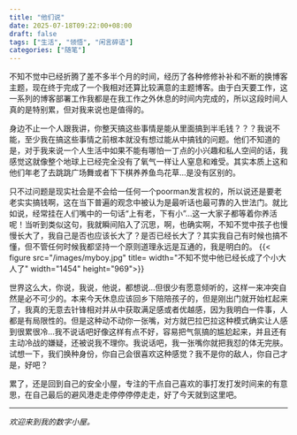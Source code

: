 ```yaml
---
title: "他们说"
date: 2025-07-18T09:22:00+08:00
draft: false
tags: ["生活", "领悟", "闲言碎语"]
categories: ["随笔"]
---
```


不知不觉中已经折腾了差不多半个月的时间，经历了各种修修补补和不断的换博客主题，现在终于完成了一个我相对还算比较满意的主题博客。由于白天要工作，这一系列的博客部署工作我都是在我工作之外休息的时间内完成的，所以这段时间人真的是特别累，但对我来说也是值得的。

<!--more-->

身边不止一个人跟我讲，你整天搞这些事情是能从里面搞到半毛钱？？？我说不能，至少我在搞这些事情之前根本就没有想过能从中搞钱的问题。他们不知道的是，对于我来说一个人生活中如果不能有哪怕一丁点的小兴趣和私人空间的话，我感觉这就像整个地球上已经完全没有了氧气一样让人窒息和难受。其实本质上这和他们年老了去跳跳广场舞或者下下棋养养鱼鸟花草...是没有区别的。

只不过问题是现实社会是不会给一任何一个poorman发言权的，所以说还是要老老实实搞钱啊，这在当下普遍的观念中被认为是最听话也最可靠的入世法门。就比如说，经常挂在人们嘴中的一句话“上有老，下有小”...这一大家子都等着你养活呢！当听到类似这句，我就瞬间陷入了沉思，啊，也确实啊，不知不觉中孩子也慢慢长大了，我自己是否也应该长大了？是否已经长大了？其实我自己有时候也搞不懂，但不管任何时候我都坚持一个原则道理永远是互通的，我是明白的。
{{< figure src="/images/myboy.jpg" title= width="不知不觉中他已经长成了个小大人了" width="1454" height="969">}}

世界这么大，你说，我说，他说，都想说...但很少有愿意倾听的，这样一来冲突自然是必不可少的。本来今天休息应该回乡下陪陪孩子的，但是刚出门就开始杠起来了，我真的无意去针锋相对并从中获取满足感或者优越感，因为我明白一件事，人都是有局限性的。但是这种动不动你一张嘴，对方就巴拉巴拉这种模式确实让人感到很累很冷...我不说话吧好像这样有点不好，容易把气氛搞的尴尬起来，并且还有主动冷战的嫌疑，还被说我不理你。我说话吧，我一张嘴你就把我怼的体无完肤。试想一下，我们换种身份，你自己会很喜欢这种感觉？我不是你的敌人，你自己才是，好吧？

累了，还是回到自己的安全小屋，专注的干点自己喜欢的事打发打发时间来的有意思，在自己最后的避风港走走停停停停走走，好了今天就到这里吧。

---
_欢迎来到我的数字小屋。_